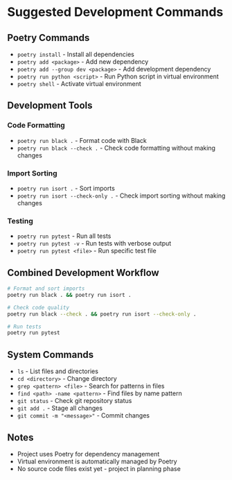 # Suggested Development Commands

## Poetry Commands
- `poetry install` - Install all dependencies
- `poetry add <package>` - Add new dependency
- `poetry add --group dev <package>` - Add development dependency
- `poetry run python <script>` - Run Python script in virtual environment
- `poetry shell` - Activate virtual environment

## Development Tools
### Code Formatting
- `poetry run black .` - Format code with Black
- `poetry run black --check .` - Check code formatting without making changes

### Import Sorting
- `poetry run isort .` - Sort imports
- `poetry run isort --check-only .` - Check import sorting without making changes

### Testing
- `poetry run pytest` - Run all tests
- `poetry run pytest -v` - Run tests with verbose output
- `poetry run pytest <file>` - Run specific test file

## Combined Development Workflow
```bash
# Format and sort imports
poetry run black . && poetry run isort .

# Check code quality
poetry run black --check . && poetry run isort --check-only .

# Run tests
poetry run pytest
```

## System Commands
- `ls` - List files and directories
- `cd <directory>` - Change directory
- `grep <pattern> <file>` - Search for patterns in files
- `find <path> -name <pattern>` - Find files by name pattern
- `git status` - Check git repository status
- `git add .` - Stage all changes
- `git commit -m "<message>"` - Commit changes

## Notes
- Project uses Poetry for dependency management
- Virtual environment is automatically managed by Poetry
- No source code files exist yet - project in planning phase